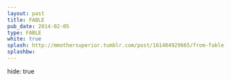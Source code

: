```yaml
---
layout: past
title: FABLE
pub_date: 2014-02-05
type: FABLE
white: true
splash: http://mmothersuperior.tumblr.com/post/161484929665/from-fable
splashbw:
---
```

hide: true

